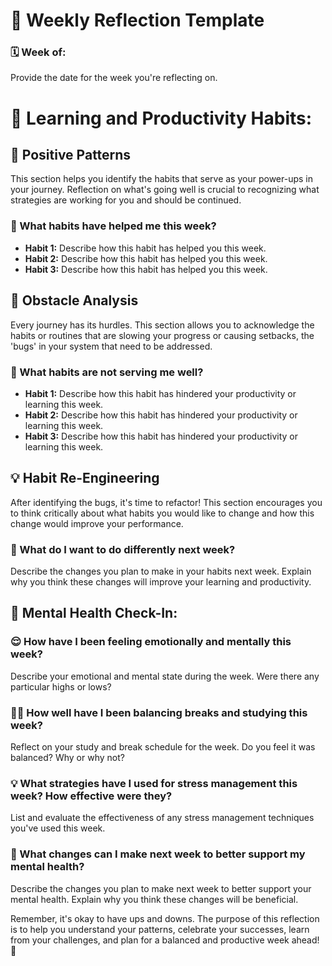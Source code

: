 # 📅 Weekly Reflection Template

### 🗓️ Week of: 
Provide the date for the week you're reflecting on.

# 🔄 Learning and Productivity Habits:

## 🎯 Positive Patterns

This section helps you identify the habits that serve as your power-ups in your journey. Reflection on what's going well is crucial to recognizing what strategies are working for you and should be continued.

### 🌱 What habits have helped me this week?

- **Habit 1:** Describe how this habit has helped you this week.
- **Habit 2:** Describe how this habit has helped you this week.
- **Habit 3:** Describe how this habit has helped you this week.

## 👾 Obstacle Analysis

Every journey has its hurdles. This section allows you to acknowledge the habits or routines that are slowing your progress or causing setbacks, the 'bugs' in your system that need to be addressed.

### 🥀 What habits are not serving me well?

- **Habit 1:** Describe how this habit has hindered your productivity or learning this week.
- **Habit 2:** Describe how this habit has hindered your productivity or learning this week.
- **Habit 3:** Describe how this habit has hindered your productivity or learning this week.

## 💡 Habit Re-Engineering

After identifying the bugs, it's time to refactor! This section encourages you to think critically about what habits you would like to change and how this change would improve your performance.

### 🔄 What do I want to do differently next week?

Describe the changes you plan to make in your habits next week. Explain why you think these changes will improve your learning and productivity.

## 💭 Mental Health Check-In:

### 😌 How have I been feeling emotionally and mentally this week?

Describe your emotional and mental state during the week. Were there any particular highs or lows?

### 🧘‍♀️ How well have I been balancing breaks and studying this week?

Reflect on your study and break schedule for the week. Do you feel it was balanced? Why or why not?

### 💡 What strategies have I used for stress management this week? How effective were they?

List and evaluate the effectiveness of any stress management techniques you've used this week.

### 🔄 What changes can I make next week to better support my mental health?

Describe the changes you plan to make next week to better support your mental health. Explain why you think these changes will be beneficial.

Remember, it's okay to have ups and downs. The purpose of this reflection is to help you understand your patterns, celebrate your successes, learn from your challenges, and plan for a balanced and productive week ahead! 🚀
